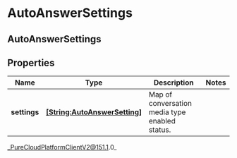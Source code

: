 # AutoAnswerSettings

## AutoAnswerSettings

## Properties

|Name | Type | Description | Notes|
|------------ | ------------- | ------------- | -------------|
| **settings** | [**[String:AutoAnswerSetting]**](AutoAnswerSetting) | Map of conversation media type enabled status. | |



_PureCloudPlatformClientV2@151.1.0_
